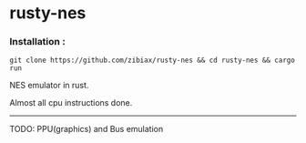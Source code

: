 # rusty-nes

### Installation :

`git clone https://github.com/zibiax/rusty-nes && cd rusty-nes && cargo run`

NES emulator in rust.

Almost all cpu instructions done.

---
TODO: PPU(graphics) and Bus emulation
